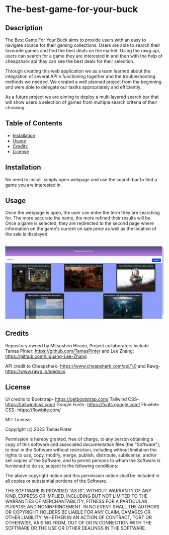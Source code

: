 # The-best-game-for-your-buck

## Description

The Best Game For Your Buck aims to provide users with an easy to navigate source for their gaming collections. Users are able to search their favourite games and find the best deals on the market. Using the rawg api, users can search for a game they are interested in and then with the help of cheapshark api they can see the best deals for their selection. 

Through creating this web application we as a team learned about the integration of several API's functioning together and the troubleshooting methods we needed. We created a well planned project from the beginning and were able to delegate our tastks appropriately and efficiently. 

As a future project we are aiming to deploy a multi layered search bar that will show users a selection of games from multiple search criteria of their choosing.

## Table of Contents

- [Installation](#installation)
- [Usage](#usage)
- [Credits](#credits)
- [License](#license)

## Installation

No need to install, simply open webpage and use the search bar to find a game you are interested in.

## Usage

Once the webpage is open, the user can enter the term they are searching for. The more accurate the name, the more refined their results will be. Once a game is selected, they are redirected to the second page where information on the game's current on sale price as well as the location of the sale is displayed.

.
    ![screenshot1](./assets/image/screenshot1.png)
    

## Credits

Repository owned by Mitsushiro Hirano, 
Project collaborators include Tamas Pinter: https://github.com/TamasPinter and Lee Zhang: https://github.com/Liguang-Lee-Zhang

API credit to 
Cheapshark- https://www.cheapshark.com/api/1.0 
and 
Rawg- https://www.rawg.io/apidocs
## License

UI credits to 
Bootstrap- https://getbootstrap.com/
Tailwind CSS- https://tailwindcss.com/
Google Fonts- https://fonts.google.com/
Flowbite CSS- https://flowbite.com/

MIT License

Copyright (c) 2023 TamasPinter

Permission is hereby granted, free of charge, to any person obtaining a copy
of this software and associated documentation files (the "Software"), to deal
in the Software without restriction, including without limitation the rights
to use, copy, modify, merge, publish, distribute, sublicense, and/or sell
copies of the Software, and to permit persons to whom the Software is
furnished to do so, subject to the following conditions:

The above copyright notice and this permission notice shall be included in all
copies or substantial portions of the Software.

THE SOFTWARE IS PROVIDED "AS IS", WITHOUT WARRANTY OF ANY KIND, EXPRESS OR
IMPLIED, INCLUDING BUT NOT LIMITED TO THE WARRANTIES OF MERCHANTABILITY,
FITNESS FOR A PARTICULAR PURPOSE AND NONINFRINGEMENT. IN NO EVENT SHALL THE
AUTHORS OR COPYRIGHT HOLDERS BE LIABLE FOR ANY CLAIM, DAMAGES OR OTHER
LIABILITY, WHETHER IN AN ACTION OF CONTRACT, TORT OR OTHERWISE, ARISING FROM,
OUT OF OR IN CONNECTION WITH THE SOFTWARE OR THE USE OR OTHER DEALINGS IN THE
SOFTWARE.
